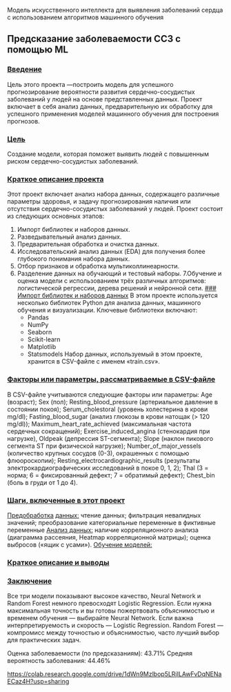 
Модель искусственного интеллекта для выявления заболеваний сердца с использованием алгоритмов машинного обучения
## Предсказание заболеваемости ССЗ с помощью ML
### [Введение](ur)
Цель этого проекта —построить модель для успешного прогнозирование вероятности развития сердечно-сосудистых заболеваний у людей на основе представленных данных. Проект включает в себя анализ данных, предварительную их обработку для успешного применения моделей машинного обучения для построения прогнозов.
### [Цель](url)
Создание  модели, которая поможет выявить людей с повышенным риском сердечно-сосудистых заболеваний. 
### [Краткое описание проекта](url)
Этот проект включает анализ набора данных, содержащего различные параметры здоровья, и задачу прогнозирования наличия или отсутствия сердечно-сосудистых заболеваний у людей.
Проект состоит из следующих основных этапов:
1. Импорт библиотек и наборов данных.
2. Разведывательный анализ данных.
3. Предварительная обработка и очистка данных.
4. Исследовательский анализ данных (EDA) для получения более глубокого понимания набора данных.
5. Отбор признаков и обработка мультиколлинеарности.
6. Разделение данных на обучающий и тестовый наборы.
7.Обучение и оценка модели с использованием трёх различных алгоритмов: логистической регрессии, дерева решений и нейронной сети.
[### Импорт библиотек и наборов данных](url)
В этом проекте используется несколько библиотек Python для анализа данных, машинного обучения и визуализации. Ключевые библиотеки включают:
    - Pandas
    - NumPy
    - Seaborn
    - Scikit-learn
    - Matplotlib
    - Statsmodels
    Набор данных, используемый в этом проекте, хранится в CSV-файле с именем «train.csv».
### [Факторы или параметры, рассматриваемые в CSV-файле](url)
В CSV-файле учитываются следующие факторы или параметры:
Age (возраст);
Sex (пол);
Resting_blood_pressure (артериальное давление в состоянии покоя);
Serum_cholestoral (уровень холестерина в крови mg/dl);
Fasting_blood_sugar (анализ глюкозы в крови натощак (> 120 mg/dl));
Maximum_heart_rate_achieved (максимальная частота сердечных сокращений);
Exercise_induced_angina (стенокардия при нагрузке),
Oldpeak (депрессия ST-сегмента);
Slope (наклон пикового сегмента ST при физической нагрузке);
Number_of_major_vessels (количество крупных сосудов (0-3), окрашенных с помощью флюороскопии);
Resting_electrocardiographic_results (результаты электрокардиографических исследований в покое 0, 1, 2);
Thal (3 = норма; 6 = фиксированный дефект; 7 = обратимый дефект);
Chest_bin (боль в груди от 1 до 4).
### [Шаги, включенные в этот проект](url)
[Предобработка](url) [данных:](url)
чтение данных;
фильтрация невалидных значений;
преобразование категориальные переменные в фиктивные переменные
[Анализ данных:](url)
наличие корреляционного анализа (диаграмма рассеяния, Heatmap корреляционной матрицы);
оценка выбросов («ящик с усами»).
[Обучение моделей:](url)
### [Краткое описание и выводы](url)
### [Заключение](url)
Все три модели показывают высокое качество, Neural Network и Random Forest немного превосходят Logistic Regression. Если нужна максимальная точность и вы готовы пожертвовать объяснимостью и временем обучения — выбирайте Neural Network. Если важна интерпретируемость и скорость — Logistic Regression. Random Forest — компромисс между точностью и объяснимостью, часто лучший выбор для практических задач.

Оценка заболеваемости (по предсказаниям): 43.71%
Средняя вероятность заболевания: 44.46% 

https://colab.research.google.com/drive/1dWn9Mzlbop5LRjILAwFvDqNENaECaz4H?usp=sharing
